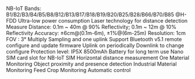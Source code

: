 NB-IoT Bands: B1/B2/B3/B4/B5/B8/B12/B13/B17/B18/B19/B20/B25/B28/B66/B70/B85 @H-FDD
Ultra-low power consumption
Laser technology for distance detection
Measure Distance: 0.1m ~ 40m @ 90% Reflectivity; 0.1m ~ 12m @ 10% Reflectivity
Accuracy: ±6cm@(0.1m-6m), ±1%@(6m-25m)
Resolution: 1cm
FOV : 3°
Multiply Sampling and one uplink
Support Bluetooth v5.1 remote configure and update firmware
Uplink on periodically
Downlink to change configure
Protection level: IP5X
8500mAh Battery for long term use
Nano SIM card slot for NB-IoT SIM
Horizontal distance measurement
Ore Material Monitoring
Object proximity and presence detection
Industrial Material Monitoring
Feed Crop Monitoring
Automatic control
